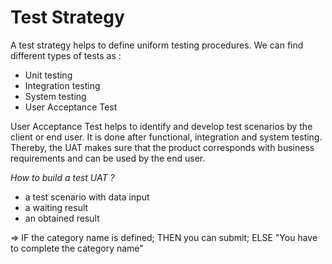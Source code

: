 # Test Strategy

A test strategy helps to define uniform testing procedures.
We can find different types of tests as :

* Unit testing
* Integration testing
* System testing
* User Acceptance Test

User Acceptance Test helps to identify and develop test scenarios by the client or end user. It is done after functional, integration and system testing. Thereby, the UAT makes sure that the product corresponds with business requirements and can be used by the end user.

_How to build a test UAT ?_

* a test scenario with data input
* a waiting result
* an obtained result

=> IF the category name is defined; THEN you can submit; ELSE "You have to complete the category name"

